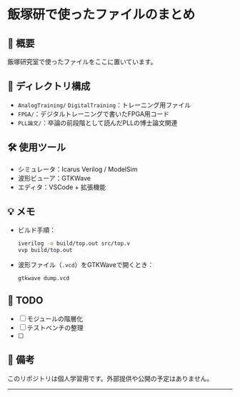 
# 飯塚研で使ったファイルのまとめ

## 🌟 概要
飯塚研究室で使ったファイルをここに置いています。

## 📁 ディレクトリ構成
- `AnalogTraining/` `DigitalTraining`：トレーニング用ファイル
- `FPGA/`：デジタルトレーニングで書いたFPGA用コード
- `PLL論文/`：卒論の前段階として読んだPLLの博士論文関連

## 🛠 使用ツール
- シミュレータ：Icarus Verilog / ModelSim
- 波形ビューア：GTKWave
- エディタ：VSCode + 拡張機能

## 💡 メモ
- ビルド手順：
    ```bash
    iverilog -o build/top.out src/top.v
    vvp build/top.out
    ```

* 波形ファイル（`.vcd`）をGTKWaveで開くとき：

  ```bash
  gtkwave dump.vcd
  ```

## 📌 TODO

* [ ] モジュールの階層化
* [ ] テストベンチの整理
* [ ]

## 💬 備考

このリポジトリは個人学習用です。外部提供や公開の予定はありません。

---